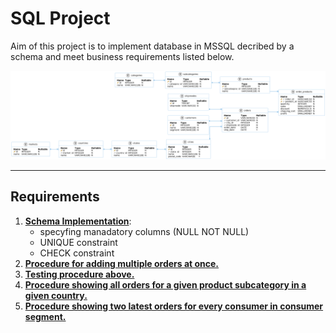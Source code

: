 # SQL Project

Aim of this project is to implement database in MSSQL decribed by a schema and meet business requirements listed below.



![Database schema.](images/schema.png)

***

## Requirements

1. [**Schema Implementation**](sql/1_schema.sql):
    - specyfing manadatory columns (NULL NOT NULL)
    - UNIQUE constraint
    - CHECK constraint
2. [**Procedure for adding multiple orders at once.**](sql/2_add_orders.sql)
3. [**Testing procedure above.**](sql/3_test_adding_procedure.sql)
4. [**Procedure showing all orders for a given product subcategory in a given country.**](sql/4_show_subcateory_country.sql)
5. [**Procedure showing two latest orders for every consumer in consumer segment.**](sql/5_last_two_orders.sql)
